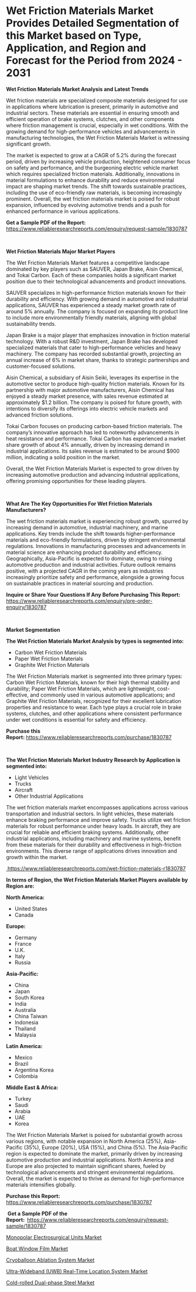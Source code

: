 <p><h1>Wet Friction Materials Market Provides Detailed Segmentation of this Market based on Type, Application, and Region and Forecast for the Period from 2024 - 2031</h1></p><p><strong>Wet Friction Materials Market Analysis and Latest Trends</strong></p>
<p><p>Wet friction materials are specialized composite materials designed for use in applications where lubrication is present, primarily in automotive and industrial sectors. These materials are essential in ensuring smooth and efficient operation of brake systems, clutches, and other components where friction management is crucial, especially in wet conditions. With the growing demand for high-performance vehicles and advancements in manufacturing technologies, the Wet Friction Materials Market is witnessing significant growth.</p><p>The market is expected to grow at a CAGR of 5.2% during the forecast period, driven by increasing vehicle production, heightened consumer focus on safety and performance, and the burgeoning electric vehicle market which requires specialized friction materials. Additionally, innovations in material formulations to enhance durability and reduce environmental impact are shaping market trends. The shift towards sustainable practices, including the use of eco-friendly raw materials, is becoming increasingly prominent. Overall, the wet friction materials market is poised for robust expansion, influenced by evolving automotive trends and a push for enhanced performance in various applications.</p></p>
<p><strong>Get a Sample PDF of the Report:&nbsp;</strong> <a href="https://www.reliableresearchreports.com/enquiry/request-sample/1830787?utm_campaign=32&utm_medium=2&utm_source=Github&utm_content=ia&utm_term=10112024&utm_id=wet-friction-materials">https://www.reliableresearchreports.com/enquiry/request-sample/1830787</a></p>
<p>&nbsp;</p>
<p><strong>Wet Friction Materials Major Market Players</strong></p>
<p><p>The Wet Friction Materials Market features a competitive landscape dominated by key players such as SAUVER, Japan Brake, Aisin Chemical, and Tokai Carbon. Each of these companies holds a significant market position due to their technological advancements and product innovations.</p><p>SAUVER specializes in high-performance friction materials known for their durability and efficiency. With growing demand in automotive and industrial applications, SAUVER has experienced a steady market growth rate of around 5% annually. The company is focused on expanding its product line to include more environmentally friendly materials, aligning with global sustainability trends.</p><p>Japan Brake is a major player that emphasizes innovation in friction material technology. With a robust R&D investment, Japan Brake has developed specialized materials that cater to high-performance vehicles and heavy machinery. The company has recorded substantial growth, projecting an annual increase of 6% in market share, thanks to strategic partnerships and customer-focused solutions.</p><p>Aisin Chemical, a subsidiary of Aisin Seiki, leverages its expertise in the automotive sector to produce high-quality friction materials. Known for its partnership with major automotive manufacturers, Aisin Chemical has enjoyed a steady market presence, with sales revenue estimated at approximately $1.2 billion. The company is poised for future growth, with intentions to diversify its offerings into electric vehicle markets and advanced friction solutions.</p><p>Tokai Carbon focuses on producing carbon-based friction materials. The company’s innovative approach has led to noteworthy advancements in heat resistance and performance. Tokai Carbon has experienced a market share growth of about 4% annually, driven by increasing demand in industrial applications. Its sales revenue is estimated to be around $900 million, indicating a solid position in the market.</p><p>Overall, the Wet Friction Materials Market is expected to grow driven by increasing automotive production and advancing industrial applications, offering promising opportunities for these leading players.</p></p>
<p>&nbsp;</p>
<p><strong>What Are The Key Opportunities For Wet Friction Materials Manufacturers?</strong></p>
<p><p>The wet friction materials market is experiencing robust growth, spurred by increasing demand in automotive, industrial machinery, and marine applications. Key trends include the shift towards higher-performance materials and eco-friendly formulations, driven by stringent environmental regulations. Innovations in manufacturing processes and advancements in material science are enhancing product durability and efficiency. Geographically, Asia-Pacific is expected to dominate, owing to rising automotive production and industrial activities. Future outlook remains positive, with a projected CAGR in the coming years as industries increasingly prioritize safety and performance, alongside a growing focus on sustainable practices in material sourcing and production.</p></p>
<p><strong>Inquire or Share Your Questions If Any Before Purchasing This Report:</strong> <a href="https://www.reliableresearchreports.com/enquiry/pre-order-enquiry/1830787?utm_campaign=32&utm_medium=2&utm_source=Github&utm_content=ia&utm_term=10112024&utm_id=wet-friction-materials">https://www.reliableresearchreports.com/enquiry/pre-order-enquiry/1830787</a></p>
<p>&nbsp;</p>
<p><strong>Market Segmentation</strong></p>
<p><strong>The Wet Friction Materials Market Analysis by types is segmented into:</strong></p>
<p><ul><li>Carbon Wet Friction Materials</li><li>Paper Wet Friction Materials</li><li>Graphite Wet Friction Materials</li></ul></p>
<p><p>The Wet Friction Materials market is segmented into three primary types: Carbon Wet Friction Materials, known for their high thermal stability and durability; Paper Wet Friction Materials, which are lightweight, cost-effective, and commonly used in various automotive applications; and Graphite Wet Friction Materials, recognized for their excellent lubrication properties and resistance to wear. Each type plays a crucial role in brake systems, clutches, and other applications where consistent performance under wet conditions is essential for safety and efficiency.</p></p>
<p><strong>Purchase this Report:&nbsp;</strong><a href="https://www.reliableresearchreports.com/purchase/1830787?utm_campaign=32&utm_medium=2&utm_source=Github&utm_content=ia&utm_term=10112024&utm_id=wet-friction-materials">https://www.reliableresearchreports.com/purchase/1830787</a></p>
<p>&nbsp;</p>
<p><strong>The Wet Friction Materials Market Industry Research by Application is segmented into:</strong></p>
<p><ul><li>Light Vehicles</li><li>Trucks</li><li>Aircraft</li><li>Other Industrial Applications</li></ul></p>
<p><p>The wet friction materials market encompasses applications across various transportation and industrial sectors. In light vehicles, these materials enhance braking performance and improve safety. Trucks utilize wet friction materials for robust performance under heavy loads. In aircraft, they are crucial for reliable and efficient braking systems. Additionally, other industrial applications, including machinery and marine systems, benefit from these materials for their durability and effectiveness in high-friction environments. This diverse range of applications drives innovation and growth within the market.</p></p>
<p><a href="https://www.reliableresearchreports.com/wet-friction-materials-r1830787?utm_campaign=32&utm_medium=2&utm_source=Github&utm_content=ia&utm_term=10112024&utm_id=wet-friction-materials">&nbsp;https://www.reliableresearchreports.com/wet-friction-materials-r1830787</a></p>
<p><strong>In terms of Region, the Wet Friction Materials Market Players available by Region are:</strong></p>
<p>
    <p> <strong> North America: </strong>
        <ul>
            <li>United States</li>
            <li>Canada</li>
        </ul>
        </p> 
    <p> <strong> Europe: </strong>
        <ul>
            <li>Germany</li>
            <li>France</li>
            <li>U.K.</li>
            <li>Italy</li>
            <li>Russia</li>
        </ul>
        </p> 
    <p> <strong> Asia-Pacific: </strong>
        <ul>
            <li>China</li>
            <li>Japan</li>
            <li>South Korea</li>
            <li>India</li>
            <li>Australia</li>
            <li>China Taiwan</li>
            <li>Indonesia</li>
            <li>Thailand</li>
            <li>Malaysia</li>
        </ul>
        </p> 
    <p> <strong> Latin America: </strong>
        <ul>
            <li>Mexico</li>
            <li>Brazil</li>
            <li>Argentina Korea</li>
            <li>Colombia</li>
        </ul>
        </p> 
    <p> <strong> Middle East & Africa: </strong>
        <ul>
            <li>Turkey</li>
            <li>Saudi</li>
            <li>Arabia</li>
            <li>UAE</li>
            <li>Korea</li>
        </ul>
    </p>
    </p>
<p><p>The Wet Friction Materials Market is poised for substantial growth across various regions, with notable expansion in North America (25%), Asia-Pacific (35%), Europe (20%), USA (15%), and China (5%). The Asia-Pacific region is expected to dominate the market, primarily driven by increasing automotive production and industrial applications. North America and Europe are also projected to maintain significant shares, fueled by technological advancements and stringent environmental regulations. Overall, the market is expected to thrive as demand for high-performance materials intensifies globally.</p></p>
<p><strong>Purchase this Report: </strong><a href="https://www.reliableresearchreports.com/purchase/1830787?utm_campaign=32&utm_medium=2&utm_source=Github&utm_content=ia&utm_term=10112024&utm_id=wet-friction-materials">https://www.reliableresearchreports.com/purchase/1830787</a></p>
<p>&nbsp;<strong>Get a Sample PDF of the Report:&nbsp;&nbsp;</strong><a href="https://www.reliableresearchreports.com/enquiry/request-sample/1830787?utm_campaign=32&utm_medium=2&utm_source=Github&utm_content=ia&utm_term=10112024&utm_id=wet-friction-materials">https://www.reliableresearchreports.com/enquiry/request-sample/1830787</a></p>
<p><strong></strong></p>
<p><p><a href="https://issuu.com/reportprime-2/docs/monopolar-electrosurgical-units-mar_519267a41869d5?utm_campaign=32&utm_medium=2&utm_source=Github&utm_content=ia&utm_term=10112024&utm_id=wet-friction-materials">Monopolar Electrosurgical Units Market</a></p><p><a href="https://github.com/taketakyriffecd/Market-Research-Report-List-1/blob/main/boat-window-film-market.md?utm_campaign=32&utm_medium=2&utm_source=Github&utm_content=ia&utm_term=10112024&utm_id=wet-friction-materials">Boat Window Film Market</a></p><p><a href="https://issuu.com/reportprime-2/docs/cryoballoon-ablation-system-market-_5286e5ea199acb?utm_campaign=32&utm_medium=2&utm_source=Github&utm_content=ia&utm_term=10112024&utm_id=wet-friction-materials">Cryoballoon Ablation System Market</a></p><p><a href="https://www.linkedin.com/pulse/comprehensive-ultra-wideband-uwb-real-time-location-system-x7yae?utm_campaign=32&utm_medium=2&utm_source=Github&utm_content=ia&utm_term=10112024&utm_id=wet-friction-materials">Ultra-Wideband (UWB) Real-Time Location System Market</a></p><p><a href="https://www.linkedin.com/pulse/cold-rolled-dual-phase-steel-market-size-status-forecast-w74se?utm_campaign=32&utm_medium=2&utm_source=Github&utm_content=ia&utm_term=10112024&utm_id=wet-friction-materials">Cold-rolled Dual-phase Steel Market</a></p></p>
